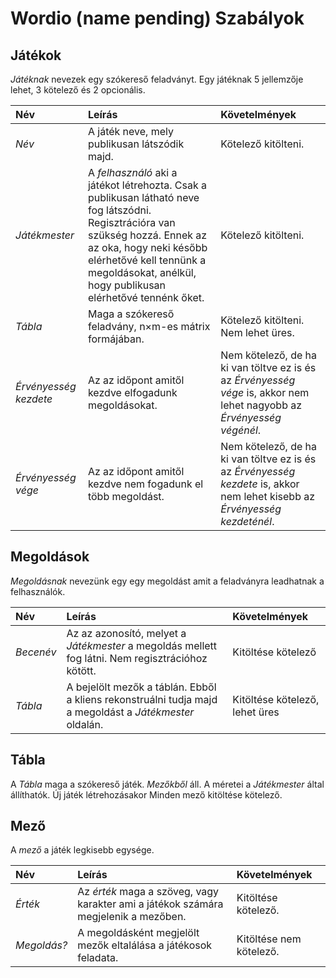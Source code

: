 # Wordio (name pending) Szabályok 

## Játékok

_Játéknak_ nevezek egy szókereső feladványt.
Egy játéknak 5 jellemzője lehet, 3 kötelező és 2 opcionális.

|Név|Leírás|Követelmények|
|:-|:-|:-|
| _Név_ | A játék neve, mely publikusan látszódik majd. | Kötelező kitölteni. |
| _Játékmester_ | A _felhasználó_ aki a játékot létrehozta. Csak a publikusan látható neve fog látszódni. Regisztrációra van szükség hozzá. Ennek az az oka, hogy neki később elérhetővé kell tennünk a megoldásokat, anélkül, hogy publikusan elérhetővé tennénk őket. | Kötelező kitölteni. |
| _Tábla_ | Maga a szókereső feladvány, n×m-es mátrix formájában. |  Kötelező kitölteni. Nem lehet üres. |
| _Érvényesség kezdete_ | Az az időpont amitől kezdve elfogadunk megoldásokat. | Nem kötelező, de ha ki van töltve ez is és az _Érvényesség vége_ is, akkor nem lehet nagyobb az _Érvényesség végénél_. |
| _Érvényesség vége_ | Az az időpont amitől kezdve nem fogadunk el több megoldást. | Nem kötelező, de ha ki van töltve ez is és az _Érvényesség kezdete_ is, akkor nem lehet kisebb az _Érvényesség kezdeténél_.|

## Megoldások

_Megoldásnak_ nevezünk egy egy megoldást amit a feladványra leadhatnak a felhasználók.

|Név|Leírás|Követelmények|
|:-|:-|:-|
| _Becenév_ | Az az azonosító, melyet a _Játékmester_ a megoldás mellett fog látni. Nem regisztrációhoz kötött. | Kitöltése kötelező |
| _Tábla_ | A bejelölt mezők a táblán. Ebből a kliens rekonstruálni tudja majd a megoldást a _Játékmester_ oldalán. | Kitöltése kötelező, lehet üres |

## Tábla

A _Tábla_ maga a szókereső játék. _Mezőkből_ áll.
A méretei a _Játékmester_ által állíthatók.
Új játék létrehozásakor Minden mező kitöltése kötelező.

## Mező

A _mező_ a játék legkisebb egysége.

|Név|Leírás|Követelmények|
|:-|:-|:-|
| _Érték_| Az _érték_ maga a szöveg, vagy karakter ami a játékok számára megjelenik a mezőben. | Kitöltése kötelező.|
| _Megoldás?_| A megoldásként megjelölt mezők eltalálása a játékosok feladata.| Kitöltése nem kötelező. |

